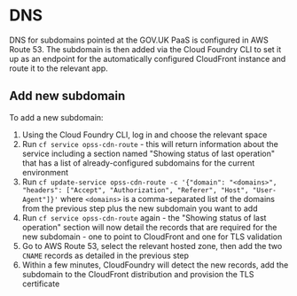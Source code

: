 # DNS

DNS for subdomains pointed at the GOV.UK PaaS is configured in AWS Route 53.
The subdomain is then added via the Cloud Foundry CLI to set it up as an
endpoint for the automatically configured CloudFront instance and route it
to the relevant app.

## Add new subdomain

To add a new subdomain:

1. Using the Cloud Foundry CLI, log in and choose the relevant space
1. Run `cf service opss-cdn-route` - this will return information about
   the service including a section named "Showing status of last operation"
   that has a list of already-configured subdomains for the current
   environment
1. Run `cf update-service opss-cdn-route -c '{"domain": "<domains>", "headers": ["Accept", "Authorization", "Referer", "Host", "User-Agent"]}'`
   where `<domains>` is a comma-separated list of the domains from the
   previous step plus the new subdomain you want to add
1. Run `cf service opss-cdn-route` again - the "Showing status of last operation"
   section will now detail the records that are required for the new
   subdomain - one to point to CloudFront and one for TLS validation
1. Go to AWS Route 53, select the relevant hosted zone, then add the two
   `CNAME` records as detailed in the previous step
1. Within a few minutes, CloudFoundry will detect the new records,
   add the subdomain to the CloudFront distribution and provision the
   TLS certificate
